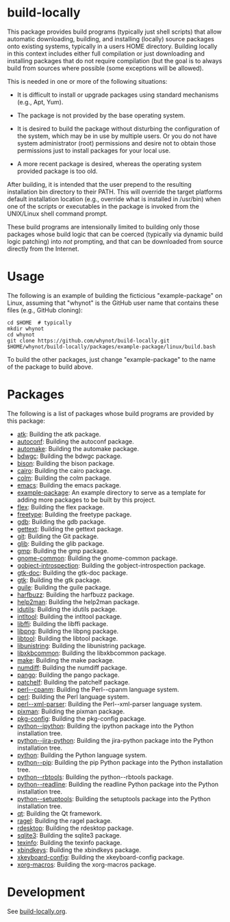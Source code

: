 build-locally
=============

This package provides build programs (typically just shell scripts)
that allow automatic downloading, building, and installing (locally)
source packages onto existing systems, typically in a users HOME
directory. Building locally in this context includes either full
compilation or just downloading and installing packages that do not
require compilation (but the goal is to always build from sources
where possible (some exceptions will be allowed).

This is needed in one or more of the following situations:

- It is difficult to install or upgrade packages using standard
  mechanisms (e.g., Apt, Yum).

- The package is not provided by the base operating system.

- It is desired to build the package without disturbing the
  configuration of the system, which may be in use by multiple
  users. Or you do not have system administrator (root) permissions
  and desire not to obtain those permissions just to install packages
  for your local use.

- A more recent package is desired, whereas the operating system
  provided package is too old.

After building, it is intended that the user prepend to the resulting
installation bin directory to their PATH. This will override the
target platforms default installation location (e.g., override what is
installed in /usr/bin) when one of the scripts or executables in the
package is invoked from the UNIX/Linux shell command prompt.

These build programs are intensionally limited to building only those
packages whose build logic that can be coerced (typically via dynamic
build logic patching) into *not* prompting, and that can be downloaded
from source directly from the Internet.


Usage
=====

The following is an example of building the ficticious
"example-package" on Linux, assuming that "whynot" is the GitHub user
name that contains these files (e.g., GitHub cloning):

    cd $HOME  # typically
    mkdir whynot
    cd whynot
    git clone https://github.com/whynot/build-locally.git
    $HOME/whynot/build-locally/packages/example-package/linux/build.bash

To build the other packages, just change "example-package" to the name of
the package to build above.

Packages
========

The following is a list of packages whose build programs are provided by this package:

* [atk](packages/atk/README.md): Building the atk package.
* [autoconf](packages/autoconf/README.md): Building the autoconf package.
* [automake](packages/automake/README.md): Building the automake package.
* [bdwgc](packages/bdwgc/README.md): Building the bdwgc package.
* [bison](packages/bison/README.md): Building the bison package.
* [cairo](packages/cairo/README.md): Building the cairo package.
* [colm](packages/colm/README.md): Building the colm package.
* [emacs](packages/emacs/README.md): Building the emacs package.
* [example-package](packages/example-package/README.md): An example directory to serve as a template for adding more packages to be built by this project.
* [flex](packages/flex/README.md): Building the flex package.
* [freetype](packages/freetype/README.md): Building the freetype package.
* [gdb](packages/gdb/README.md): Building the gdb package.
* [gettext](packages/gettext/README.md): Building the gettext package.
* [git](packages/git/README.md): Building the Git package.
* [glib](packages/glib/README.md): Building the glib package.
* [gmp](packages/gmp/README.md): Building the gmp package.
* [gnome-common](packages/gnome-common/README.md): Building the gnome-common package.
* [gobject-introspection](packages/gobject-introspection/README.md): Building the gobject-introspection package.
* [gtk-doc](packages/gtk-doc/README.md): Building the gtk-doc package.
* [gtk](packages/gtk/README.md): Building the gtk package.
* [guile](packages/guile/README.md): Building the guile package.
* [harfbuzz](packages/harfbuzz/README.md): Building the harfbuzz package.
* [help2man](packages/help2man/README.md): Building the help2man package.
* [idutils](packages/idutils/README.md): Building the idutils package.
* [intltool](packages/intltool/README.md): Building the intltool package.
* [libffi](packages/libffi/README.md): Building the libffi package.
* [libpng](packages/libpng/README.md): Building the libpng package.
* [libtool](packages/libtool/README.md): Building the libtool package.
* [libunistring](packages/libunistring/README.md): Building the libunistring package.
* [libxkbcommon](packages/libxkbcommon/README.md): Building the libxkbcommon package.
* [make](packages/make/README.md): Building the make package.
* [numdiff](packages/numdiff/README.md): Building the numdiff package.
* [pango](packages/pango/README.md): Building the pango package.
* [patchelf](packages/patchelf/README.md): Building the patchelf package.
* [perl--cpanm](packages/perl--cpanm/README.md): Building the Perl--cpanm language system.
* [perl](packages/perl/README.md): Building the Perl language system.
* [perl--xml-parser](packages/perl--xml-parser/README.md): Building the Perl--xml-parser language system.
* [pixman](packages/pixman/README.md): Building the pixman package.
* [pkg-config](packages/pkg-config/README.md): Building the pkg-config package.
* [python--ipython](packages/python--ipython/README.md): Building the ipython package into the Python installation tree.
* [python--jira-python](packages/python--jira-python/README.md): Building the jira-python package into the Python installation tree.
* [python](packages/python/README.md): Building the Python language system.
* [python--pip](packages/python--pip/README.md): Building the pip Python package into the Python installation tree.
* [python--rbtools](packages/python--rbtools/README.md): Building the python--rbtools package.
* [python--readline](packages/python--readline/README.md): Building the readline Python package into the Python installation tree.
* [python--setuptools](packages/python--setuptools/README.md): Building the setuptools package into the Python installation tree.
* [qt](packages/qt/README.md): Building the Qt framework.
* [ragel](packages/ragel/README.md): Building the ragel package.
* [rdesktop](packages/rdesktop/README.md): Building the rdesktop package.
* [sqlite3](packages/sqlite3/README.md): Building the sqlite3 package.
* [texinfo](packages/texinfo/README.md): Building the texinfo package.
* [xbindkeys](packages/xbindkeys/README.md): Building the xbindkeys package.
* [xkeyboard-config](packages/xkeyboard-config/README.md): Building the xkeyboard-config package.
* [xorg-macros](packages/xorg-macros/README.md): Building the xorg-macros package.


Development
===========

See [build-locally.org](build-locally.org).
